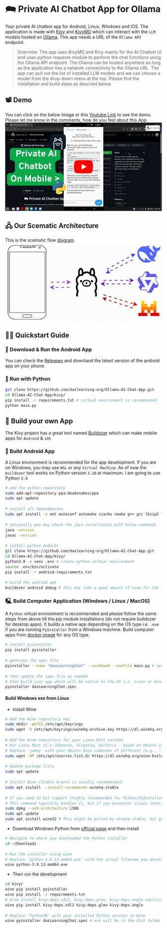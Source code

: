 # 🗪 Private AI Chatbot App for Ollama
Your private AI chatbot app for Android, Linux, Windows and iOS. The application is made with [Kivy](https://kivy.org/) and [KivyMD](https://kivymd.readthedocs.io/en/latest/) which can interact with the `LLM` models hosted on [Ollama](https://ollama.com/). This app needs a URL of the `Ollama API` endpoint.

> Overview: The app uses KivyMD and Kivy mainly for the AI Chatbot UI and uses python requests module to perform the chat functions using the Ollama API endpoint. The Ollama can be hosted anywhere as long as the application has a network connectivity to the Ollama URL. The app can pull out the list of installed LLM models and we can choose a model from the drop-down menu at the top. Please find the installation and build steps as descried below.

## 📽️ Demo
You can click on the below Image or this [Youtube Link](https://www.youtube.com/watch?v=a-azvqDL78k) to see the demo. Please let me know in the comments, how do you feel about this App. <br>
[![AI-Kivy-Chatbot](./docs/images/thumb.jpg)](https://www.youtube.com/watch?v=a-azvqDL78k)

## 🖧 Our Scematic Architecture
This is the scematic flow [diagram](./docs/images/kivyOllamaFlow.gif) <br>
![Flow-Diagram](./docs/images/kivyOllamaFlow.gif)

## 🧑‍💻 Quickstart Guide

### 📱 Download & Run the Android App
You can check the [Releases](https://github.com/daslearning-org/Ollama-AI-Chat-App/releases) and downlaod the latest version of the android app on your phone.

### 🐍 Run with Python
```bash
git clone https://github.com/daslearning-org/Ollama-AI-Chat-App.git
cd Ollama-AI-Chat-App/kivy/
pip install -r requirements.txt # virtual environment is recommended
python main.py
```

## 🦾 Build your own App
The Kivy project has a great tool named [Buildozer](https://buildozer.readthedocs.io/en/latest/) which can make mobile apps for `Android` & `iOS`

### 📱 Build Android App
A Linux environment is recommended for the app development. If you are on Windows, you may use `WSL` or any `Virtual Machine`. As of now the `buildozer` tool works on Python version `3.10` at maximum. I am going to use Python `3.9`

```bash
# add the python repository
sudo add-apt-repository ppa:deadsnakes/ppa
sudo apt update

# install all dependencies.
sudo apt install -y ant autoconf automake ccache cmake g++ gcc lbzip2 libffi-dev libltdl-dev libtool libssl-dev make openjdk-17-jdk patch pkg-config python3-dev python3-pip unzip wget zip git python3.9 python3.9-venv

# optionally you may check the java installation with below commands
java -version
javac -version

# install python modules
git clone https://github.com/daslearning-org/Ollama-AI-Chat-App.git
cd Ollama-AI-Chat-App/kivy/
python3.9 -m venv .env # create python virtual environment
source .env/bin/activate
pip install -r android-requirements.txt

# build the android apk
buildozer android debug # this may take a good amount of time for the first time & will generate the apk in the bin directory
```

### 🖳 Build Computer Application (Windows / Linux / MacOS)
A `Python` virtual environment is recommended and please follow the same steps from above till the pip module installations (do not require buildozer for desktop apps). It builds a native app depending on the OS type i.e. `.exe` if you are running `PyInstaller` from a Windows machine. Build computer apps from [docker image](https://hub.docker.com/r/cdrx/pyinstaller-windows) for any OS type.

```bash
# install pyinstaller
pip install pyinstaller

# generate the spec file
pyinstaller --name "dasLearningChat" --windowed --onefile main.py # optional as it is already create in the repo

# then update the spec file as needed
# then build your app which will be native to the OS i.e. Linux or Windows or MAC
pyinstaller dasLearningChat.spec
```

#### Build Windows exe from Linux

* Install Wine
```bash
# Add the Wine repository key
sudo mkdir -pm755 /etc/apt/keyrings
sudo wget -O /etc/apt/keyrings/winehq-archive.key https://dl.winehq.org/wine-builds/winehq.key

# Add the Wine repository for your Linux Mint version
# For Linux Mint 21.x (Vanessa, Virginia, Victoria - based on Ubuntu 22.04 Jammy Jellyfish)
# Replace 'jammy' with your Ubuntu base codename if different (e.g., 'focal' for Mint 20.x)
sudo wget -NP /etc/apt/sources.list.d/ https://dl.winehq.org/wine-builds/ubuntu/dists/jammy/winehq-jammy.sources

# Update package lists
sudo apt update

# Install Wine (Stable branch is usually recommended)
sudo apt install --install-recommends winehq-stable

# If you need 32-bit support (highly recommended for Python/PyInstaller compatibility)
# This command typically handles it, but if you encounter issues later, ensure 32-bit architecture is enabled:
sudo dpkg --add-architecture i386
sudo apt update
sudo apt install wine32 # This might be pulled by winehq-stable, but good to ensure
```

* Download Windows Python from [official page](https://www.python.org/downloads/windows/) and then install
```bash
# Navigate to where you downloaded the Python installer
cd ~/Downloads

# Run the installer using wine
# Replace 'python-3.9.13-amd64.exe' with the actual filename you downloaded
wine python-3.9.13-amd64.exe
```

* Then run the development
```bash
cd kivy/
wine pip install pyinstaller
wine pip install -r requirements.txt
# Also install kivy-deps.sdl2, kivy-deps.glew, kivy-deps.angle explicitly if not pulled by Kivy/KivyMD
wine pip install kivy-deps.sdl2 kivy-deps.glew kivy-deps.angle

# Replace 'Python39' with your installed Python version in Wine
wine pyinstaller dasLearningChat.spec # exe will be in the dist folder
```
